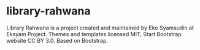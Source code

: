 # library-rahwana
Library Rahwana is a project created and maintained by Eko Syamsudin at Eksyam Project.  Themes and templates licensed MIT, Start Bootstrap website CC BY 3.0.  Based on Bootstrap.
